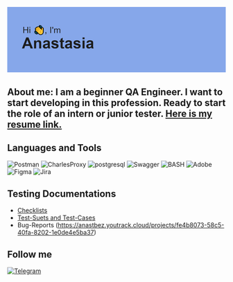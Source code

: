 ![Header](https://github.com/AnastBez/AnastBez/blob/main/assets/header.png)
## About me: I am a beginner QA Engineer. I want to start developing in this profession. Ready to start the role of an intern or junior tester. [Here is my resume link.](https://spb.hh.ru/applicant/resumes/view?resume=98f18b5bff036a33680039ed1f616a5a436b38)

## Languages and Tools
![Postman](https://img.shields.io/badge/-Postman-86a7ea?style=for-the-badge&logo=postman&logoColor=f26b3a)
![CharlesProxy](https://img.shields.io/badge/-CharlesProxy-86a7ea?style=for-the-badge&logo=Charles&logoColor=f26b3a)
![postgresql](https://img.shields.io/badge/-postgresql-86a7ea?style=for-the-badge&logo=postgresql&logoColor=336791)
![Swagger](https://img.shields.io/badge/-Swagger-86a7ea?style=for-the-badge&logo=swagger&logoColor=336791)
![BASH](https://img.shields.io/badge/-BASH-86a7ea?style=for-the-badge&logo=Bash&logoColor=336791)
![Adobe](https://img.shields.io/badge/-adobe-86a7ea?style=for-the-badge&logo=Adobe&logoColor=fb0f01)
![Figma](https://img.shields.io/badge/-figma-86a7ea?style=for-the-badge&logo=Figma&logoColor=f24d18)
![Jira](https://img.shields.io/badge/-Jira-86a7ea?style=for-the-badge&logo=Jira&logoColor=004fc6)



## Testing Documentations
- [Checklists](https://drive.google.com/drive/folders/1qaW9UY9-4PJ9oX5PFqkNLR1GDChKwzLm)
- [Test-Suets and Test-Cases](https://drive.google.com/drive/folders/1Wrj_k9Z7n57b2HBaBCJ2_8yAdYsPIax7?usp=sharing)
- Bug-Reports (https://anastbez.youtrack.cloud/projects/fe4b8073-58c5-40fa-8202-1e0de4e5ba37)

## Follow me
[![Telegram](https://img.shields.io/badge/-Telegram-88DBE1?style=for-the-badge&logo=Telegram&logoColor=010304)](https://t.me/WoodstockCat)

